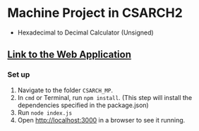 # Machine Project in CSARCH2
- Hexadecimal to Decimal Calculator (Unsigned)
## [Link to the Web Application](https://hex-dec.herokuapp.com) 

### Set up
1. Navigate to the folder `CSARCH_MP`.
2. In `cmd` or Terminal, run `npm install`. (This step will install the dependencies specified in the package.json)
3. Run `node index.js`
4. Open [http://localhost:3000]() in a browser to see it running.

### 
